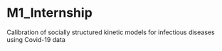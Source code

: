 # M1_Internship
Calibration of socially structured kinetic models for infectious diseases using Covid-19 data
